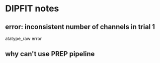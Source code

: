 # DIPFIT notes

## error: inconsistent number of channels in trial 1

atatype_raw error

## why can't use PREP pipeline